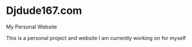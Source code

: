 # Djdude167.com
My Personal Website

This is a personal project and website I am currently working on for myself
